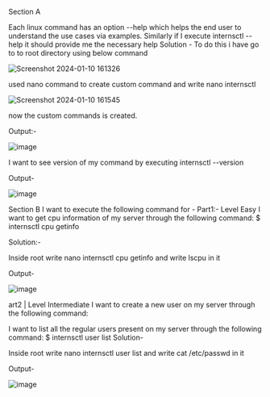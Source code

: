 Section A

Each linux command has an option --help which helps the end user to understand the use cases via examples. Similarly if I execute internsctl --help it should provide me the necessary help
Solution - To do this i have go to to root directory using below command


![Screenshot 2024-01-10 161326](https://github.com/hamsudhanshu/xenon_round1/assets/116375492/598cb14f-cbbb-4c5a-a49d-baed6bd55e00)

used nano command to create custom command and write nano internsctl


![Screenshot 2024-01-10 161545](https://github.com/hamsudhanshu/xenon_round1/assets/116375492/417cb39f-6748-4460-b58a-3139bb30f98c)


now the custom commands is created.

Output:-

![image](https://github.com/hamsudhanshu/xenon_round1/assets/116375492/f006eaba-7496-4f42-ad9a-bca9878b6ca1)

I want to see version of my command by executing internsctl --version

Output-

![image](https://github.com/hamsudhanshu/xenon_round1/assets/116375492/fb3d4964-fc1c-4609-aaf3-aaac12a7a5d0)


Section B I want to execute the following command for - Part1:- Level Easy I want to get cpu information of my server through the following command: $ internsctl cpu getinfo

Solution:-

Inside root write nano internsctl cpu getinfo and write lscpu in it

Output-


![image](https://github.com/hamsudhanshu/xenon_round1/assets/116375492/d9168a11-709c-40c9-8b74-d7364f0077f8)

art2 | Level Intermediate I want to create a new user on my server through the following command:

I want to list all the regular users present on my server through the following command: $ internsctl user list
Solution-

Inside root write nano internsctl user list and write cat /etc/passwd in it

Output-


![image](https://github.com/hamsudhanshu/xenon_round1/assets/116375492/c28275cb-dd93-4c84-b009-15f68aa4a57d)
